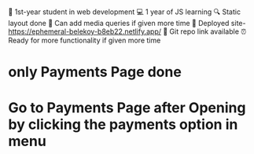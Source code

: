🚀 1st-year student in web development
💻 1 year of JS learning
🔍 Static layout done
📱 Can add media queries if given more time
🚀 Deployed site-<a>https://ephemeral-belekoy-b8eb22.netlify.app/</a>
🔗 Git repo link available
⏰ Ready for more functionality if given more time

<h1>only Payments Page done </h1>
<h1>Go to Payments Page after Opening by clicking the payments option in menu</h1>
